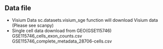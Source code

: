
   
## Data file

- Visium Data sc.datasets.visium_sge function will download Visium data (Please see scanpy)
- Single cell data download from GEO(GSE115746) GSE115746_cells_exon_counts.csv GSE115746_complete_metadata_28706-cells.csv